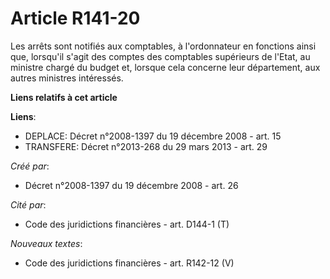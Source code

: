 # Article R141-20

Les arrêts sont notifiés aux comptables, à l'ordonnateur en fonctions ainsi que, lorsqu'il s'agit des comptes des comptables
supérieurs de l'Etat, au ministre chargé du budget et, lorsque cela concerne leur département, aux autres ministres
intéressés.

**Liens relatifs à cet article**

**Liens**:

  - DEPLACE: Décret n°2008-1397 du 19 décembre 2008 - art. 15
  - TRANSFERE: Décret n°2013-268 du 29 mars 2013 - art. 29

_Créé par_:

  - Décret n°2008-1397 du 19 décembre 2008 - art. 26

_Cité par_:

  - Code des juridictions financières - art. D144-1 (T)

_Nouveaux textes_:

  - Code des juridictions financières - art. R142-12 (V)
